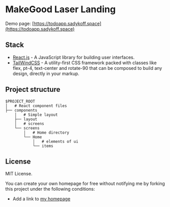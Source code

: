 # MakeGood Laser Landing

Demo page: [https://todoapp.sadykoff.space](https://todoapp.sadykoff.space)

## Stack

- [React.js](https://reactjs.org/) - A JavaScript library for building user interfaces.
- [TailWindCSS](https://tailwindcss.com/) - A utility-first CSS framework packed with classes like flex, pt-4, text-center and rotate-90 that can be composed to build any design, directly in your markup.

## Project structure

```
$PROJECT_ROOT
│   # React component files
├── components
    │   # Simple layout
    ├── layout
    │   # screens
    └── screens
        │   # Home directory
        └── Home
            │   # elements of ui
            └── items
```

## License

MIT License.

You can create your own homepage for free without notifying me by forking this project under the following conditions:

- Add a link to [my homepage](https://sadykoff.space/)
